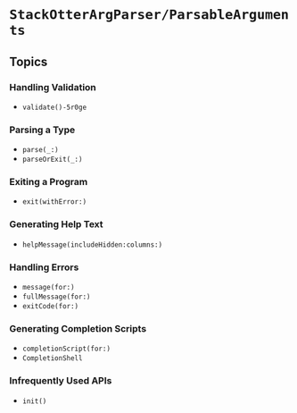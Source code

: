 # ``StackOtterArgParser/ParsableArguments``

## Topics

### Handling Validation

- ``validate()-5r0ge``

### Parsing a Type

- ``parse(_:)``
- ``parseOrExit(_:)``

### Exiting a Program

- ``exit(withError:)``

### Generating Help Text

- ``helpMessage(includeHidden:columns:)``

### Handling Errors

- ``message(for:)``
- ``fullMessage(for:)``
- ``exitCode(for:)``

### Generating Completion Scripts

- ``completionScript(for:)``
- ``CompletionShell``

### Infrequently Used APIs

- ``init()``

